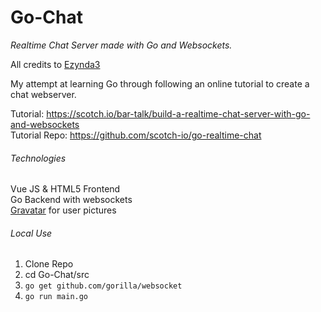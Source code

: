 # Go-Chat
*Realtime Chat Server made with Go and Websockets.*

All credits to [Ezynda3](https://github.com/ezynda3)

My attempt at learning Go through following an online tutorial to create a chat webserver.

Tutorial: https://scotch.io/bar-talk/build-a-realtime-chat-server-with-go-and-websockets  
Tutorial Repo: https://github.com/scotch-io/go-realtime-chat

###### Technologies
Vue JS & HTML5 Frontend  
Go Backend with websockets  
[Gravatar](https://en.gravatar.com/) for user pictures

###### Local Use
1. Clone Repo
2. cd Go-Chat/src
3. `go get github.com/gorilla/websocket`
4. `go run main.go`
